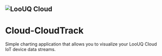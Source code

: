 
![LooUQ Cloud](https://drive.google.com/uc?id=1lWjYY4PHnL0jU3J_aOx5PZHbRjnhVWXe)
----

# Cloud-CloudTrack
 Simple charting application that allows you to visualize your LooUQ Cloud IoT device data streams.
